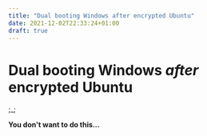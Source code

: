 ```yaml
---
title: "Dual booting Windows after encrypted Ubuntu"
date: 2021-12-02T22:33:24+01:00
draft: true
---
```


# Dual booting Windows ***after*** encrypted Ubuntu
;_;

**You don't want to do this...**
